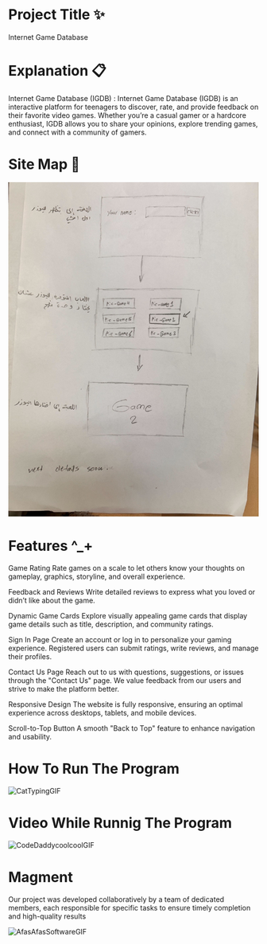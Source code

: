  # Project Title ✨
  Internet Game Database 
 # Explanation  📋
 Internet Game Database (IGDB)  : 
Internet Game Database (IGDB) is an interactive platform for teenagers to discover, rate, and provide feedback on their favorite video games. Whether you’re a casual gamer or a hardcore enthusiast, IGDB allows you to share your opinions, explore trending games, and connect with a community of gamers.

# Site Map 📲
![image alt](https://github.com/Web1-Teams/11am-grp7-repo/blob/6654ad92f7502d495423ebbebf4e568e03a44c32/sitmap%20web.jpg)

# Features ^_+
Game Rating
Rate games on a scale to let others know your thoughts on gameplay, graphics, storyline, and overall experience.

Feedback and Reviews
Write detailed reviews to express what you loved or didn’t like about the game.

Dynamic Game Cards
Explore visually appealing game cards that display game details such as title, description, and community ratings.

Sign In Page
Create an account or log in to personalize your gaming experience. Registered users can submit ratings, write reviews, and manage their profiles.

Contact Us Page
Reach out to us with questions, suggestions, or issues through the "Contact Us" page. We value feedback from our users and strive to make the platform better.

Responsive Design
The website is fully responsive, ensuring an optimal experience across desktops, tablets, and mobile devices.

Scroll-to-Top Button
A smooth "Back to Top" feature to enhance navigation and usability.

# How To Run The Program 
![CatTypingGIF](https://github.com/user-attachments/assets/f6969fbe-ba7e-426b-af2e-467942de1018)



# Video While Runnig The Program 
![CodeDaddycoolcoolGIF](https://github.com/user-attachments/assets/febac5b6-f80e-4c6d-a8a4-b59a4b5a75ad)



# Magment
Our project was developed collaboratively by a team of dedicated members, each responsible for specific tasks to ensure timely completion and high-quality results


![AfasAfasSoftwareGIF](https://github.com/user-attachments/assets/b99486c0-eb68-469b-b848-d1ce9bd880e6)


